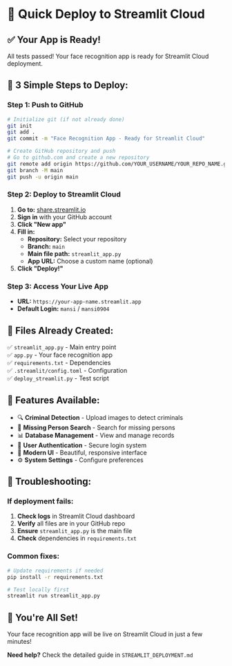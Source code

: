 # 🚀 Quick Deploy to Streamlit Cloud

## ✅ Your App is Ready!

All tests passed! Your face recognition app is ready for Streamlit Cloud deployment.

## 🎯 **3 Simple Steps to Deploy:**

### Step 1: Push to GitHub
```bash
# Initialize git (if not already done)
git init
git add .
git commit -m "Face Recognition App - Ready for Streamlit Cloud"

# Create GitHub repository and push
# Go to github.com and create a new repository
git remote add origin https://github.com/YOUR_USERNAME/YOUR_REPO_NAME.git
git branch -M main
git push -u origin main
```

### Step 2: Deploy to Streamlit Cloud
1. **Go to:** [share.streamlit.io](https://share.streamlit.io)
2. **Sign in** with your GitHub account
3. **Click "New app"**
4. **Fill in:**
   - **Repository:** Select your repository
   - **Branch:** `main`
   - **Main file path:** `streamlit_app.py`
   - **App URL:** Choose a custom name (optional)
5. **Click "Deploy!"**

### Step 3: Access Your Live App
- **URL:** `https://your-app-name.streamlit.app`
- **Default Login:** `mansi` / `mansi0904`

## 📁 **Files Already Created:**

✅ `streamlit_app.py` - Main entry point  
✅ `app.py` - Your face recognition app  
✅ `requirements.txt` - Dependencies  
✅ `.streamlit/config.toml` - Configuration  
✅ `deploy_streamlit.py` - Test script  

## 🌟 **Features Available:**

- 🔍 **Criminal Detection** - Upload images to detect criminals
- 👥 **Missing Person Search** - Search for missing persons  
- 📊 **Database Management** - View and manage records
- 🔐 **User Authentication** - Secure login system
- 🎨 **Modern UI** - Beautiful, responsive interface
- ⚙️ **System Settings** - Configure preferences

## 🔧 **Troubleshooting:**

### If deployment fails:
1. **Check logs** in Streamlit Cloud dashboard
2. **Verify** all files are in your GitHub repo
3. **Ensure** `streamlit_app.py` is the main file
4. **Check** dependencies in `requirements.txt`

### Common fixes:
```bash
# Update requirements if needed
pip install -r requirements.txt

# Test locally first
streamlit run streamlit_app.py
```

## 🎉 **You're All Set!**

Your face recognition app will be live on Streamlit Cloud in just a few minutes!

**Need help?** Check the detailed guide in `STREAMLIT_DEPLOYMENT.md`
